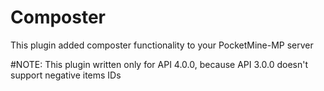 # Composter
This plugin added composter functionality to your PocketMine-MP server

#NOTE: 
This plugin written only for API 4.0.0, because API 3.0.0 doesn't support negative items IDs
